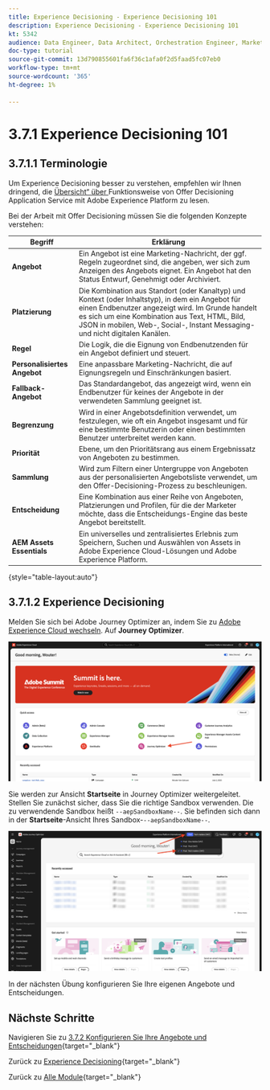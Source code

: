 ```yaml
---
title: Experience Decisioning - Experience Decisioning 101
description: Experience Decisioning - Experience Decisioning 101
kt: 5342
audience: Data Engineer, Data Architect, Orchestration Engineer, Marketer
doc-type: tutorial
source-git-commit: 13d790855601fa6f36c1afa0f2d5faad5fc07eb0
workflow-type: tm+mt
source-wordcount: '365'
ht-degree: 1%

---
```


# 3.7.1 Experience Decisioning 101

## 3.7.1.1 Terminologie

Um Experience Decisioning besser zu verstehen, empfehlen wir Ihnen dringend, die [Übersicht“ über ](https://experienceleague.adobe.com/docs/journey-optimizer/using/offer-decisioniong/get-started-decision/starting-offer-decisioning.html?lang=de) Funktionsweise von Offer Decisioning Application Service mit Adobe Experience Platform zu lesen.

Bei der Arbeit mit Offer Decisioning müssen Sie die folgenden Konzepte verstehen:

| Begriff | Erklärung |
| ------------------------- | -------------------------------------------------------------------------------------------------------------------------------------------------------------------------------------------------------------------------------------------------------- |
| **Angebot** | Ein Angebot ist eine Marketing-Nachricht, der ggf. Regeln zugeordnet sind, die angeben, wer sich zum Anzeigen des Angebots eignet. Ein Angebot hat den Status Entwurf, Genehmigt oder Archiviert. |
| **Platzierung** | Die Kombination aus Standort (oder Kanaltyp) und Kontext (oder Inhaltstyp), in dem ein Angebot für einen Endbenutzer angezeigt wird. Im Grunde handelt es sich um eine Kombination aus Text, HTML, Bild, JSON in mobilen, Web-, Social-, Instant Messaging- und nicht digitalen Kanälen. |
| **Regel** | Die Logik, die die Eignung von Endbenutzenden für ein Angebot definiert und steuert. |
| **Personalisiertes Angebot** | Eine anpassbare Marketing-Nachricht, die auf Eignungsregeln und Einschränkungen basiert. |
| **Fallback-Angebot** | Das Standardangebot, das angezeigt wird, wenn ein Endbenutzer für keines der Angebote in der verwendeten Sammlung geeignet ist. |
| **Begrenzung** | Wird in einer Angebotsdefinition verwendet, um festzulegen, wie oft ein Angebot insgesamt und für eine bestimmte Benutzerin oder einen bestimmten Benutzer unterbreitet werden kann. |
| **Priorität** | Ebene, um den Prioritätsrang aus einem Ergebnissatz von Angeboten zu bestimmen. |
| **Sammlung** | Wird zum Filtern einer Untergruppe von Angeboten aus der personalisierten Angebotsliste verwendet, um den Offer-Decisioning-Prozess zu beschleunigen. |
| **Entscheidung** | Eine Kombination aus einer Reihe von Angeboten, Platzierungen und Profilen, für die der Marketer möchte, dass die Entscheidungs-Engine das beste Angebot bereitstellt. |
| **AEM Assets Essentials** | Ein universelles und zentralisiertes Erlebnis zum Speichern, Suchen und Auswählen von Assets in Adobe Experience Cloud-Lösungen und Adobe Experience Platform. |

{style="table-layout:auto"}

## 3.7.1.2 Experience Decisioning

Melden Sie sich bei Adobe Journey Optimizer an, indem Sie zu [Adobe Experience Cloud wechseln](https://experience.adobe.com). Auf **Journey Optimizer**.

![exD](./../../../../modules/delivery-activation/ajo-b2c/ajob2c-1/images/acophome.png)

Sie werden zur Ansicht **Startseite** in Journey Optimizer weitergeleitet. Stellen Sie zunächst sicher, dass Sie die richtige Sandbox verwenden. Die zu verwendende Sandbox heißt `--aepSandboxName--`. Sie befinden sich dann in der **Startseite**-Ansicht Ihres Sandbox-`--aepSandboxName--`.

![exD](./../../../../modules/delivery-activation/ajo-b2c/ajob2c-1/images/acoptriglp.png)

In der nächsten Übung konfigurieren Sie Ihre eigenen Angebote und Entscheidungen.

## Nächste Schritte

Navigieren Sie zu [3.7.2 Konfigurieren Sie Ihre Angebote und Entscheidungen](./ex2.md){target="_blank"}

Zurück zu [Experience Decisioning](ajo-decisioning.md){target="_blank"}

Zurück zu [Alle Module](./../../../../overview.md){target="_blank"}
